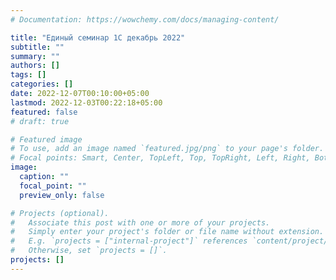 ```yaml
---
# Documentation: https://wowchemy.com/docs/managing-content/

title: "Единый семинар 1С декабрь 2022"
subtitle: ""
summary: ""
authors: []
tags: []
categories: []
date: 2022-12-07T00:10:00+05:00
lastmod: 2022-12-03T00:22:18+05:00
featured: false
# draft: true

# Featured image
# To use, add an image named `featured.jpg/png` to your page's folder.
# Focal points: Smart, Center, TopLeft, Top, TopRight, Left, Right, BottomLeft, Bottom, BottomRight.
image:
  caption: ""
  focal_point: ""
  preview_only: false

# Projects (optional).
#   Associate this post with one or more of your projects.
#   Simply enter your project's folder or file name without extension.
#   E.g. `projects = ["internal-project"]` references `content/project/deep-learning/index.md`.
#   Otherwise, set `projects = []`.
projects: []
---
```

